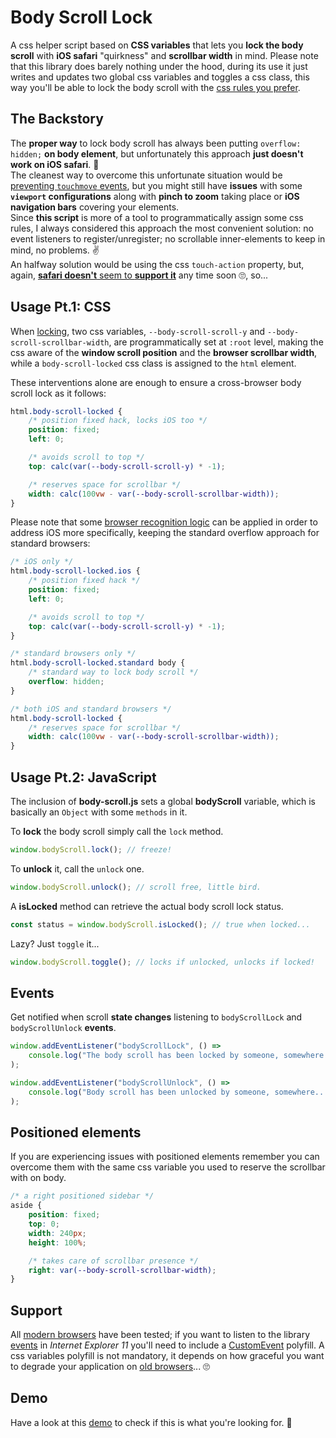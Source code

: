 # Body Scroll Lock

A css helper script based on **CSS variables** that lets you **lock the body scroll** with **iOS safari** "quirkness" and **scrollbar width** in mind.
Please note that this library does barely nothing under the hood, during its use it just writes and updates two global css variables and toggles a css class, this way you'll be able to lock the body scroll with the [css rules you prefer](#usage-pt1-css).

## The Backstory

The **proper way** to lock body scroll has always been putting `overflow: hidden;` **on body element**, but unfortunately this approach **just doesn't work on iOS safari**. 🙅<br>
The cleanest way to overcome this unfortunate situation would be [preventing `touchmove` events](https://github.com/willmcpo/body-scroll-lock), but you might still have **issues** with some **`viewport` configurations** along with **pinch to zoom** taking place or **iOS navigation bars** covering your elements.<br>
Since **this script** is more of a tool to programmatically assign some css rules, I always considered this approach the most convenient solution: no event listeners to register/unregister; no scrollable inner-elements to keep in mind, no problems. ✌<br>
An halfway solution would be using the css `touch-action` property, but, again, [**safari doesn't** seem to **support it**](https://bugs.webkit.org/show_bug.cgi?id=133112) any time soon 🙄, so...

## Usage Pt.1: CSS

When [locking](#usage-pt2-javascript), two css variables, `--body-scroll-scroll-y` and `--body-scroll-scrollbar-width`, are programmatically set at `:root` level, making the css aware of the **window scroll position** and the **browser scrollbar width**, while a `body-scroll-locked` css class is assigned to the `html` element.

These interventions alone are enough to ensure a cross-browser body scroll lock as it follows:

```css
html.body-scroll-locked {
    /* position fixed hack, locks iOS too */
    position: fixed;
    left: 0;

    /* avoids scroll to top */
    top: calc(var(--body-scroll-scroll-y) * -1);

    /* reserves space for scrollbar */
    width: calc(100vw - var(--body-scroll-scrollbar-width));
}
```

Please note that some [browser recognition logic](https://gist.github.com/memob0x/0869e759887441b1349fdfe6bf5a188d) can be applied in order to address iOS more specifically, keeping the standard overflow approach for standard browsers:

```css
/* iOS only */
html.body-scroll-locked.ios {
    /* position fixed hack */
    position: fixed;
    left: 0;

    /* avoids scroll to top */
    top: calc(var(--body-scroll-scroll-y) * -1);
}

/* standard browsers only */
html.body-scroll-locked.standard body {
    /* standard way to lock body scroll */
    overflow: hidden;
}

/* both iOS and standard browsers */
html.body-scroll-locked {
    /* reserves space for scrollbar */
    width: calc(100vw - var(--body-scroll-scrollbar-width));
}
```

## Usage Pt.2: JavaScript

The inclusion of **body-scroll.js** sets a global **bodyScroll** variable, which is basically an `Object` with some `methods` in it.

To **lock** the body scroll simply call the `lock` method.

```javascript
window.bodyScroll.lock(); // freeze!
```

To **unlock** it, call the `unlock` one.

```javascript
window.bodyScroll.unlock(); // scroll free, little bird.
```

A **isLocked** method can retrieve the actual body scroll lock status.

```javascript
const status = window.bodyScroll.isLocked(); // true when locked...
```

Lazy? Just `toggle` it...

```javascript
window.bodyScroll.toggle(); // locks if unlocked, unlocks if locked!
```

## Events

Get notified when scroll **state changes** listening to `bodyScrollLock` and `bodyScrollUnlock` **events**.

```javascript
window.addEventListener("bodyScrollLock", () =>
    console.log("The body scroll has been locked by someone, somewhere...")
);

window.addEventListener("bodyScrollUnlock", () =>
    console.log("Body scroll has been unlocked by someone, somewhere...")
);
```

## Positioned elements

If you are experiencing issues with positioned elements remember you can overcome them with the same css variable you used to reserve the scrollbar with on body.

```css
/* a right positioned sidebar */
aside {
    position: fixed;
    top: 0;
    width: 240px;
    height: 100%;

    /* takes care of scrollbar presence */
    right: var(--body-scroll-scrollbar-width);
}
```

## Support

All [modern browsers](https://teamtreehouse.com/community/what-is-a-modern-browser) have been tested; if you want to listen to the library [events](#events) in _Internet Explorer 11_ you'll need to include a [CustomEvent](https://developer.mozilla.org/en-US/docs/Web/API/CustomEvent/CustomEvent#Polyfill) polyfill.
A css variables polyfill is not mandatory, it depends on how graceful you want to degrade your application on [old browsers](https://caniuse.com/#feat=css-variables)... 🙄

## Demo

Have a look at this [demo](https://memob0x.github.io/body-scroll-lock/demo/) to check if this is what you're looking for. 🤞
